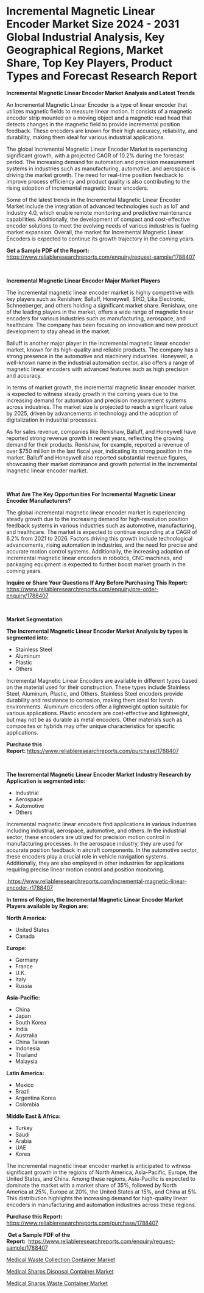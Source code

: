 <p><h1>Incremental Magnetic Linear Encoder Market Size 2024 - 2031 Global Industrial Analysis, Key Geographical Regions, Market Share, Top Key Players, Product Types and Forecast Research Report</h1></p><p><strong>Incremental Magnetic Linear Encoder Market Analysis and Latest Trends</strong></p>
<p><p>An Incremental Magnetic Linear Encoder is a type of linear encoder that utilizes magnetic fields to measure linear motion. It consists of a magnetic encoder strip mounted on a moving object and a magnetic read head that detects changes in the magnetic field to provide incremental position feedback. These encoders are known for their high accuracy, reliability, and durability, making them ideal for various industrial applications.</p><p>The global Incremental Magnetic Linear Encoder Market is experiencing significant growth, with a projected CAGR of 10.2% during the forecast period. The increasing demand for automation and precision measurement systems in industries such as manufacturing, automotive, and aerospace is driving the market growth. The need for real-time position feedback to improve process efficiency and product quality is also contributing to the rising adoption of incremental magnetic linear encoders.</p><p>Some of the latest trends in the Incremental Magnetic Linear Encoder Market include the integration of advanced technologies such as IoT and Industry 4.0, which enable remote monitoring and predictive maintenance capabilities. Additionally, the development of compact and cost-effective encoder solutions to meet the evolving needs of various industries is fueling market expansion. Overall, the market for Incremental Magnetic Linear Encoders is expected to continue its growth trajectory in the coming years.</p></p>
<p><strong>Get a Sample PDF of the Report:&nbsp;</strong> <a href="https://www.reliableresearchreports.com/enquiry/request-sample/1788407">https://www.reliableresearchreports.com/enquiry/request-sample/1788407</a></p>
<p>&nbsp;</p>
<p><strong>Incremental Magnetic Linear Encoder Major Market Players</strong></p>
<p><p>The incremental magnetic linear encoder market is highly competitive with key players such as Renishaw, Balluff, Honeywell, SIKO, Lika Electronic, Schneeberger, and others holding a significant market share. Renishaw, one of the leading players in the market, offers a wide range of magnetic linear encoders for various industries such as manufacturing, aerospace, and healthcare. The company has been focusing on innovation and new product development to stay ahead in the market.</p><p>Balluff is another major player in the incremental magnetic linear encoder market, known for its high-quality and reliable products. The company has a strong presence in the automotive and machinery industries. Honeywell, a well-known name in the industrial automation sector, also offers a range of magnetic linear encoders with advanced features such as high precision and accuracy.</p><p>In terms of market growth, the incremental magnetic linear encoder market is expected to witness steady growth in the coming years due to the increasing demand for automation and precision measurement systems across industries. The market size is projected to reach a significant value by 2025, driven by advancements in technology and the adoption of digitalization in industrial processes.</p><p>As for sales revenue, companies like Renishaw, Balluff, and Honeywell have reported strong revenue growth in recent years, reflecting the growing demand for their products. Renishaw, for example, reported a revenue of over $750 million in the last fiscal year, indicating its strong position in the market. Balluff and Honeywell also reported substantial revenue figures, showcasing their market dominance and growth potential in the incremental magnetic linear encoder market.</p></p>
<p>&nbsp;</p>
<p><strong>What Are The Key Opportunities For Incremental Magnetic Linear Encoder Manufacturers?</strong></p>
<p><p>The global incremental magnetic linear encoder market is experiencing steady growth due to the increasing demand for high-resolution position feedback systems in various industries such as automotive, manufacturing, and healthcare. The market is expected to continue expanding at a CAGR of 6.2% from 2021 to 2026. Factors driving this growth include technological advancements, rising automation in industries, and the need for precise and accurate motion control systems. Additionally, the increasing adoption of incremental magnetic linear encoders in robotics, CNC machines, and packaging equipment is expected to further boost market growth in the coming years.</p></p>
<p><strong>Inquire or Share Your Questions If Any Before Purchasing This Report:</strong> <a href="https://www.reliableresearchreports.com/enquiry/pre-order-enquiry/1788407">https://www.reliableresearchreports.com/enquiry/pre-order-enquiry/1788407</a></p>
<p>&nbsp;</p>
<p><strong>Market Segmentation</strong></p>
<p><strong>The Incremental Magnetic Linear Encoder Market Analysis by types is segmented into:</strong></p>
<p><ul><li>Stainless Steel</li><li>Aluminum</li><li>Plastic</li><li>Others</li></ul></p>
<p><p>Incremental Magnetic Linear Encoders are available in different types based on the material used for their construction. These types include Stainless Steel, Aluminum, Plastic, and Others. Stainless Steel encoders provide durability and resistance to corrosion, making them ideal for harsh environments. Aluminum encoders offer a lightweight option suitable for various applications. Plastic encoders are cost-effective and lightweight, but may not be as durable as metal encoders. Other materials such as composites or hybrids may offer unique characteristics for specific applications.</p></p>
<p><strong>Purchase this Report:&nbsp;</strong><a href="https://www.reliableresearchreports.com/purchase/1788407">https://www.reliableresearchreports.com/purchase/1788407</a></p>
<p>&nbsp;</p>
<p><strong>The Incremental Magnetic Linear Encoder Market Industry Research by Application is segmented into:</strong></p>
<p><ul><li>Industrial</li><li>Aerospace</li><li>Automotive</li><li>Others</li></ul></p>
<p><p>Incremental magnetic linear encoders find applications in various industries including industrial, aerospace, automotive, and others. In the industrial sector, these encoders are utilized for precision motion control in manufacturing processes. In the aerospace industry, they are used for accurate position feedback in aircraft components. In the automotive sector, these encoders play a crucial role in vehicle navigation systems. Additionally, they are also employed in other industries for applications requiring precise linear motion control and position monitoring.</p></p>
<p><a href="https://www.reliableresearchreports.com/incremental-magnetic-linear-encoder-r1788407">&nbsp;https://www.reliableresearchreports.com/incremental-magnetic-linear-encoder-r1788407</a></p>
<p><strong>In terms of Region, the Incremental Magnetic Linear Encoder Market Players available by Region are:</strong></p>
<p>
    <p> <strong> North America: </strong>
        <ul>
            <li>United States</li>
            <li>Canada</li>
        </ul>
        </p> 
    <p> <strong> Europe: </strong>
        <ul>
            <li>Germany</li>
            <li>France</li>
            <li>U.K.</li>
            <li>Italy</li>
            <li>Russia</li>
        </ul>
        </p> 
    <p> <strong> Asia-Pacific: </strong>
        <ul>
            <li>China</li>
            <li>Japan</li>
            <li>South Korea</li>
            <li>India</li>
            <li>Australia</li>
            <li>China Taiwan</li>
            <li>Indonesia</li>
            <li>Thailand</li>
            <li>Malaysia</li>
        </ul>
        </p> 
    <p> <strong> Latin America: </strong>
        <ul>
            <li>Mexico</li>
            <li>Brazil</li>
            <li>Argentina Korea</li>
            <li>Colombia</li>
        </ul>
        </p> 
    <p> <strong> Middle East & Africa: </strong>
        <ul>
            <li>Turkey</li>
            <li>Saudi</li>
            <li>Arabia</li>
            <li>UAE</li>
            <li>Korea</li>
        </ul>
    </p>
    </p>
<p><p>The incremental magnetic linear encoder market is anticipated to witness significant growth in the regions of North America, Asia-Pacific, Europe, the United States, and China. Among these regions, Asia-Pacific is expected to dominate the market with a market share of 35%, followed by North America at 25%, Europe at 20%, the United States at 15%, and China at 5%. This distribution highlights the increasing demand for high-quality linear encoders in manufacturing and automation industries across these regions.</p></p>
<p><strong>Purchase this Report: </strong><a href="https://www.reliableresearchreports.com/purchase/1788407">https://www.reliableresearchreports.com/purchase/1788407</a></p>
<p>&nbsp;<strong>Get a Sample PDF of the Report:&nbsp;&nbsp;</strong><a href="https://www.reliableresearchreports.com/enquiry/request-sample/1788407">https://www.reliableresearchreports.com/enquiry/request-sample/1788407</a></p>
<p><strong></strong></p>
<p><p><a href="https://github.com/maudAbbott7/Market-Research-Report-List-2/blob/main/medical-waste-collection-container-market.md">Medical Waste Collection Container Market</a></p><p><a href="https://github.com/goodweq44/Market-Research-Report-List-1/blob/main/medical-sharps-disposal-container-market.md">Medical Sharps Disposal Container Market</a></p><p><a href="https://github.com/MaraKoelpin2023/Market-Research-Report-List-2/blob/main/medical-sharps-waste-container-market.md">Medical Sharps Waste Container Market</a></p></p>
